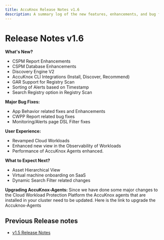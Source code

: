 ```yaml
---
title: AccuKnox Release Notes v1.6
description: A summary log of the new features, enhancements, and bug fixes in AccuKnox v1.6 release.
---
```


# **Release Notes v1.6**


**What's New?**

+ CSPM Report Enhancements
+ CSPM Database Enhancements
+ Discovery Engine V2
+ AccuKnox CLI Integrations (Install, Discover, Recommend)
+ GAR Support for Registry Scan
+ Sorting of Alerts based on Timestamp
+ Search Registry option in Registry Scan


**Major Bug Fixes:**

+ App Behavior related fixes and Enhancements
+ CWPP Report related bug fixes
+ Monitoring/Alerts page DSL Filter fixes

**User Experience:**

+ Revamped Cloud Workloads
+ Enhanced new view in the Observability of Workloads
+ Performance of AccuKnox Agents enhanced.

**What to Expect Next?**

+ Asset Hierarchical View
+ Virtual machine onboarding on SaaS
+ Dynamic Search Filter related changes


**Upgrading AccuKnox-Agents:**
Since we have done some major changes to the Cloud Workload Protection Platform the AccuKnox agents that are installed in your cluster need to be updated. Here is the link to upgrade the Accuknox-Agents

## **Previous Release notes**
+ [v1.5 Release Notes](./../getting-started/1-5-release.md)
